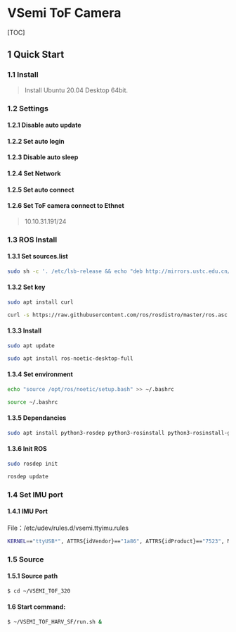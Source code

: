 # VSemi ToF Camera

[TOC]

## 1 Quick Start

### 1.1 Install
> Install Ubuntu 20.04 Desktop 64bit.

### 1.2 Settings
#### 1.2.1 Disable auto update
#### 1.2.2 Set auto login
#### 1.2.3 Disable auto sleep
#### 1.2.4 Set Network
#### 1.2.5 Set auto connect
#### 1.2.6 Set ToF camera connect to Ethnet
> 10.10.31.191/24

### 1.3 ROS Install

#### 1.3.1 Set sources.list
```bash
sudo sh -c '. /etc/lsb-release && echo "deb http://mirrors.ustc.edu.cn/ros/ubuntu/ `lsb_release -cs` main" > /etc/apt/sources.list.d/ros-latest.list'
```

#### 1.3.2 Set key
```bash
sudo apt install curl
```
```bash
curl -s https://raw.githubusercontent.com/ros/rosdistro/master/ros.asc | sudo apt-key add -
```

#### 1.3.3 Install
```bash
sudo apt update
```
```bash
sudo apt install ros-noetic-desktop-full
```

#### 1.3.4 Set environment
```bash
echo "source /opt/ros/noetic/setup.bash" >> ~/.bashrc
```
```bash
source ~/.bashrc
```

#### 1.3.5 Dependancies
```bash
sudo apt install python3-rosdep python3-rosinstall python3-rosinstall-generator python3-wstool build-essential
```

#### 1.3.6 Init ROS
```bash
sudo rosdep init
```
```bash
rosdep update
```

### 1.4 Set IMU port

#### 1.4.1 IMU Port
File：/etc/udev/rules.d/vsemi.ttyimu.rules
```bash
KERNEL=="ttyUSB*", ATTRS{idVendor}=="1a86", ATTRS{idProduct}=="7523", MODE:="0777", SYMLINK+="ttyIMU"

```

### 1.5 Source

#### 1.5.1 Source path
```bash
$ cd ~/VSEMI_TOF_320
```

#### 1.6 Start command:
```bash
$ ~/VSEMI_TOF_HARV_SF/run.sh &
```

